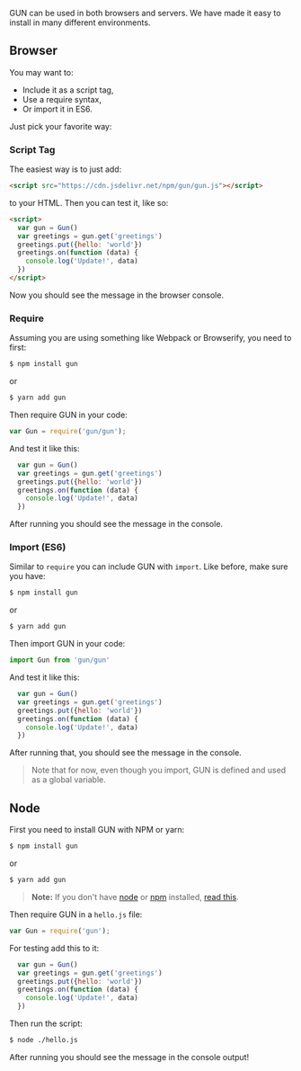 GUN can be used in both browsers and servers. We have made it easy to install in many different environments.

## Browser

You may want to:

- Include it as a script tag,
- Use a require syntax,
- Or import it in ES6.

Just pick your favorite way:

### Script Tag

The easiest way is to just add:

```html
<script src="https://cdn.jsdelivr.net/npm/gun/gun.js"></script>
```

to your HTML. Then you can test it, like so:

```html
<script>
  var gun = Gun()
  var greetings = gun.get('greetings')
  greetings.put({hello: 'world'})
  greetings.on(function (data) {
    console.log('Update!', data)
  })
</script>
```

Now you should see the message in the browser console.

### Require

Assuming you are using something like Webpack or Browserify, you need to first:

```sh
$ npm install gun
```
or
```sh
$ yarn add gun
```

Then require GUN in your code:

```javascript
var Gun = require('gun/gun');
```

And test it like this:

```javascript
  var gun = Gun()
  var greetings = gun.get('greetings')
  greetings.put({hello: 'world'})
  greetings.on(function (data) {
    console.log('Update!', data)
  })
```

After running you should see the message in the console.

### Import (ES6)

Similar to `require` you can include GUN with `import`. Like before, make sure you have:

```sh
$ npm install gun
```
or
```sh
$ yarn add gun
```

Then import GUN in your code:

```javascript
import Gun from 'gun/gun'
```

And test it like this:

```javascript
  var gun = Gun()
  var greetings = gun.get('greetings')
  greetings.put({hello: 'world'})
  greetings.on(function (data) {
    console.log('Update!', data)
  })
```

After running that, you should see the message in the console.

> Note that for now, even though you import, GUN is defined and used as a global variable.

## Node

First you need to install GUN with NPM or yarn:

```sh
$ npm install gun
```
or
```sh
$ yarn add gun
```

> **Note:** If you don't have [node](http://nodejs.org/) or [npm](https://www.npmjs.com/) installed, [read this](https://docs.npmjs.com/getting-started/installing-node).

Then require GUN in a `hello.js` file:

```javascript
var Gun = require('gun');
```

For testing add this to it:

```javascript
  var gun = Gun()
  var greetings = gun.get('greetings')
  greetings.put({hello: 'world'})
  greetings.on(function (data) {
    console.log('Update!', data)
  })
```

Then run the script:

```sh
$ node ./hello.js
```

After running you should see the message in the console output!